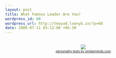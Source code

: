 ```yaml
--- 
layout: post
title: What Famous Leader Are You?
wordpress_id: 68
wordpress_url: http://tmayad.loonyb.in/?p=68
date: 2006-07-11 03:12:00 +05:30
---
```

<div align="center"> <br/> <img src="http://images.similarminds.com/leader/6.jpg"/><br/> <font size="1"><a href="http://similarminds.com">personality tests by similarminds.com</a></font></div>
